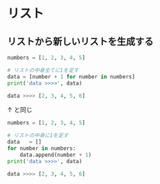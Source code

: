 # リスト

## リストから新しいリストを生成する

```python
numbers = [1, 2, 3, 4, 5]

# リストの中身全てに1を足す
data = [number + 1 for number in numbers]
print('data >>>>', data)
```

```python
data >>>> [2, 3, 4, 5, 6]
```

↑ と同じ

```python
numbers = [1, 2, 3, 4, 5]

# リストの中身に1を足す
data   = []
for number in numbers:
    data.append(number + 1)
print('data >>>>', data)
```

```python
data >>>> [2, 3, 4, 5, 6]
```
